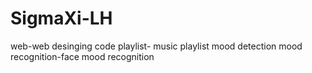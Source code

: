 # SigmaXi-LH
web-web desinging code
playlist- music playlist mood detection
mood recognition-face mood recognition
